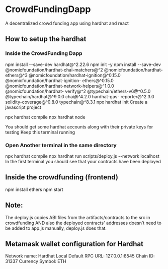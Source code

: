 # CrowdFundingDapp
A decentralized crowd funding app using hardhat and react

## How to setup the hardhat 
### Inside the CrowdFunding Dapp
npm install --save-dev hardhat@^2.22.6
npm init -y
npm install --save-dev @nomicfoundation/hardhat-chai-matchers@^2 @nomicfoundation/hardhat-
ethers@^3 @nomicfoundation/hardhat-ignition@^0.15.0 @nomicfoundation/hardhat-ignition-
ethers@^0.15.0 @nomicfoundation/hardhat-network-helpers@^1.0.0 @nomicfoundation/hardhat-
verify@^2 @typechain/ethers-v6@^0.5.0 @typechain/hardhat@^9.0.0 chai@^4.2.0 hardhat-gas-
reporter@^2.3.0 solidity-coverage@^0.8.0 typechain@^8.3.1
npx hardhat init
Create a javascript project

npx hardhat compile
npx hardhat node

You should get some hardhat accounts along with their private keys for testing
Keep this terminal running

### Open Another terminal in the same directory
npx hardhat compile
npx hardhat run scripts/deploy.js --network localhost
In the first terminal you should see that your contracts have been deployed

## Inside the crowdfunding (frontend)
npm install ethers
npm start

## Note: 
 The deploy.js copies ABI files from the artifacts/contracts to the src in crowdfunding AND 
also the deployed contracts' addresses doesn’t need to be added to app.js manually, deploy.js does 
that.

## Metamask wallet configuration for Hardhat
Network name: Hardhat Local
Default RPC URL: 127.0.0.1:8545
Chain ID: 31337
Currency Symbol: ETH
